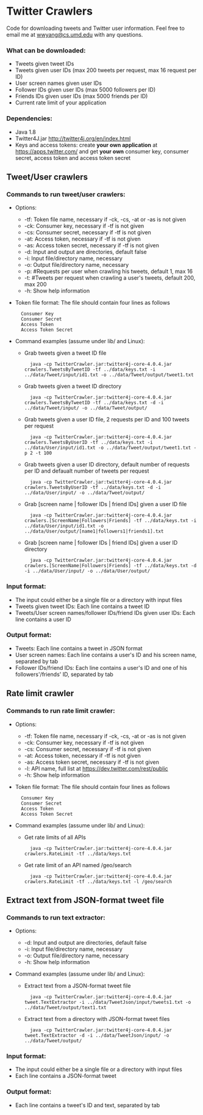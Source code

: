 # Twitter Crawlers
Code for downloading tweets and Twitter user information. Feel free to email me at wwyang@cs.umd.edu with any questions.

### What can be downloaded:
- Tweets given tweet IDs
- Tweets given user IDs (max 200 tweets per request, max 16 request per ID)
- User screen names given user IDs
- Follower IDs given user IDs (max 5000 followers per ID)
- Friends IDs given user IDs (max 5000 friends per ID)
- Current rate limit of your application

### Dependencies: 
- Java 1.8
- Twitter4J.jar <http://twitter4j.org/en/index.html>
- Keys and access tokens: create **your own application** at <https://apps.twitter.com/> and get **your own** consumer key, consumer secret, access token and access token secret

## Tweet/User crawlers

### Commands to run tweet/user crawlers:
- Options:
	* -tf: Token file name, necessary if -ck, -cs, -at or -as is not given
	* -ck: Consumer key, necessary if -tf is not given
	* -cs: Consumer secret, necessary if -tf is not given
	* -at: Access token, necessary if -tf is not given
	* -as: Access token secret, necessary if -tf is not given
	* -d: Input and output are directories, default false
	* -i: Input file/directory name, necessary
	* -o: Output file/directory name, necessary
	* -p: #Requests per user when crawling his tweets, default 1, max 16
	* -t: #Tweets per request when crawling a user's tweets, default 200, max 200
	* -h: Show help information
- Token file format: The file should contain four lines as follows

		Consumer Key
		Consumer Secret
		Access Token
		Access Token Secret

- Command examples (assume under lib/ and Linux):
	* Grab tweets given a tweet ID file
		
			java -cp TwitterCrawler.jar:twitter4j-core-4.0.4.jar crawlers.TweetsByTweetID -tf ../data/keys.txt -i ../data/Tweet/input/id1.txt -o ../data/Tweet/output/tweet1.txt

	* Grab tweets given a tweet ID directory
	
			java -cp TwitterCrawler.jar:twitter4j-core-4.0.4.jar crawlers.TweetsByTweetID -tf ../data/keys.txt -d -i ../data/Tweet/input/ -o ../data/Tweet/output/
	
	* Grab tweets given a user ID file, 2 requests per ID and 100 tweets per request
		
			java -cp TwitterCrawler.jar:twitter4j-core-4.0.4.jar crawlers.TweetsByUserID -tf ../data/keys.txt -i ../data/User/input/id1.txt -o ../data/Tweet/output/tweet1.txt -p 2 -t 100

	* Grab tweets given a user ID directory, default number of requests per ID and defaualt number of tweets per request
	
			java -cp TwitterCrawler.jar:twitter4j-core-4.0.4.jar crawlers.TweetsByUserID -tf ../data/keys.txt -d -i ../data/User/input/ -o ../data/Tweet/output/
	
	* Grab [screen name | follower IDs | friend IDs] given a user ID file
	
			java -cp TwitterCrawler.jar:twitter4j-core-4.0.4.jar crawlers.[ScreenName|Followers|Friends] -tf ../data/keys.txt -i ../data/User/input/id1.txt -o ../data/User/output/[name1|followers1|friends1].txt
	
	* Grab [screen name | follower IDs | friend IDs] given a user ID directory
	
			java -cp TwitterCrawler.jar:twitter4j-core-4.0.4.jar crawlers.[ScreenName|Followers|Friends] -tf ../data/keys.txt -d -i ../data/User/input/ -o ../data/User/output/

### Input format:
- The input could either be a single file or a directory with input files
- Tweets given tweet IDs: Each line contains a tweet ID
- Tweets/User screen names/follower IDs/friend IDs given user IDs: Each line contains a user ID

### Output format:
- Tweets: Each line contains a tweet in JSON format
- User screen names: Each line contains a user's ID and his screen name, separated by tab
- Follower IDs/friend IDs: Each line contains a user's ID and one of his followers'/friends' ID, separated by tab

## Rate limit crawler

### Commands to run rate limit crawler:
- Options:
	* -tf: Token file name, necessary if -ck, -cs, -at or -as is not given
	* -ck: Consumer key, necessary if -tf is not given
	* -cs: Consumer secret, necessary if -tf is not given
	* -at: Access token, necessary if -tf is not given
	* -as: Access token secret, necessary if -tf is not given
	* -l: API name, full list at <https://dev.twitter.com/rest/public>
	* -h: Show help information
- Token file format: The file should contain four lines as follows

		Consumer Key
		Consumer Secret
		Access Token
		Access Token Secret

- Command examples (assume under lib/ and Linux):
	* Get rate limits of all APIs
		
			java -cp TwitterCrawler.jar:twitter4j-core-4.0.4.jar crawlers.RateLimit -tf ../data/keys.txt

	* Get rate limit of an API named /geo/search
	
			java -cp TwitterCrawler.jar:twitter4j-core-4.0.4.jar crawlers.RateLimit -tf ../data/keys.txt -l /geo/search

## Extract text from JSON-format tweet file

### Commands to run text extractor:
- Options:
	* -d: Input and output are directories, default false
	* -i: Input file/directory name, necessary
	* -o: Output file/directory name, necessary
	* -h: Show help information

- Command examples (assume under lib/ and Linux):
	* Extract text from a JSON-format tweet file
		
			java -cp TwitterCrawler.jar:twitter4j-core-4.0.4.jar tweet.TextExtractor -i ../data/TweetJson/input/tweets1.txt -o ../data/Tweet/output/text1.txt
			
	* Extract text from a directory with JSON-format tweet files
	
			java -cp TwitterCrawler.jar:twitter4j-core-4.0.4.jar tweet.TextExtractor -d -i ../data/TweetJson/input/ -o ../data/Tweet/output/

### Input format:
- The input could either be a single file or a directory with input files
- Each line contains a JSON-format tweet

### Output format:
- Each line contains a tweet's ID and text, separated by tab

